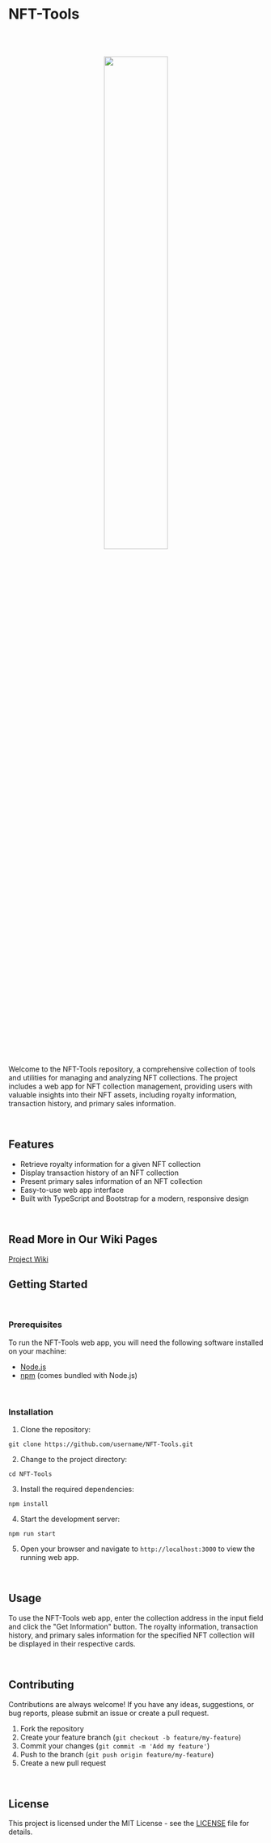 # NFT-Tools
  
<br />
<br />
<p align="center">
  <img src="https://user-images.githubusercontent.com/41997352/236561800-7d726001-4a7e-4c8d-be8a-8e8331b3563b.png" width="50%" />
</p>
<br />

Welcome to the NFT-Tools repository, a comprehensive collection of tools and utilities for managing and analyzing NFT collections. The project includes a web app for NFT collection management, providing users with valuable insights into their NFT assets, including royalty information, transaction history, and primary sales information.

<br />

## Features

- Retrieve royalty information for a given NFT collection
- Display transaction history of an NFT collection
- Present primary sales information of an NFT collection
- Easy-to-use web app interface
- Built with TypeScript and Bootstrap for a modern, responsive design

<br />

## Read More in Our Wiki Pages

[Project Wiki](https://github.com/Viken-Blockchain-Solutions/NFT-tools/wiki)

## Getting Started

<br />

### Prerequisites

To run the NFT-Tools web app, you will need the following software installed on your machine:

- [Node.js](https://nodejs.org/en/)
- [npm](https://www.npmjs.com/get-npm) (comes bundled with Node.js)

<br />

### Installation

1. Clone the repository:

```
git clone https://github.com/username/NFT-Tools.git
```

2. Change to the project directory:

```
cd NFT-Tools
```

3. Install the required dependencies:

```
npm install
```

4. Start the development server:

```
npm run start
```

5. Open your browser and navigate to `http://localhost:3000` to view the running web app.

<br />

## Usage

To use the NFT-Tools web app, enter the collection address in the input field and click the "Get Information" button. The royalty information, transaction history, and primary sales information for the specified NFT collection will be displayed in their respective cards.

<br />

## Contributing

Contributions are always welcome! If you have any ideas, suggestions, or bug reports, please submit an issue or create a pull request.

1. Fork the repository
2. Create your feature branch (`git checkout -b feature/my-feature`)
3. Commit your changes (`git commit -m 'Add my feature'`)
4. Push to the branch (`git push origin feature/my-feature`)
5. Create a new pull request

<br />

## License

This project is licensed under the MIT License - see the [LICENSE](LICENSE) file for details.
